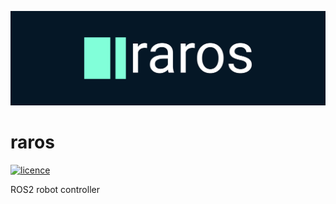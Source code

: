 ![logo](doc/img/logo-banner.png)

# raros
[![licence](https://img.shields.io/github/license/francWhite/raros)](https://github.com/francWhite/raros/blob/main/LICENSE)

ROS2 robot controller
